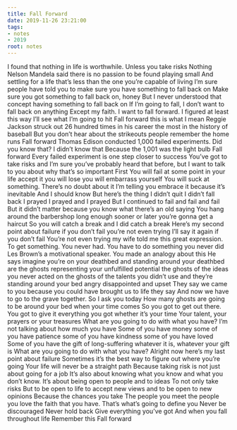 ```yaml
---
title: Fall Forward
date: 2019-11-26 23:21:00
tags:
- notes
- 2019
root: notes
---
```

I found that nothing in life is worthwhile. Unless you take risks
Nothing
Nelson Mandela said there is no passion to be found playing small
And settling for a life that’s less than the one you’re capable of living
I’m sure people have told you to make sure you have something to fall back on
Make sure you got something to fall back on, honey
But I never understood that concept having something to fall back on<!-- more -->
If I’m going to fall, I don’t want to fall back on anything
Except my faith. I want to fall forward. I figured at least this way I’ll see what I’m going to hit
Fall forward this is what I mean
Reggie Jackson struck out 26 hundred times in his career the most in the history of baseball
But you don’t hear about the strikeouts people remember the home runs
Fall forward
Thomas Edison conducted 1,000 failed experiments. Did you know that? I didn’t know that
Because the 1,001 was the light bulb
Fall forward
Every failed experiment is one step closer to success
You’ve got to take risks and I’m sure you’ve probably heard that before, but I want to talk to you about why that’s
so important
First
You will fail at some point in your life accept it you will lose you will embarrass yourself
You will suck at something. There’s no doubt about it
I’m telling you embrace it because it’s inevitable
And I should know
But here’s the thing
I didn’t quit
I didn’t fall back
I prayed
I prayed and I prayed
But I continued to fail and fail and fail
But it didn’t matter because you know what there’s an old saying
You hang around the barbershop long enough sooner or later you’re gonna get a haircut
So you will catch a break and I did catch a break
Here’s my second point about failure if you don’t fail you’re not even trying
I’ll say it again
if you don’t fail
You’re not even trying my wife told me this great expression. To get something. You never had. You have to do something you never did
Les Brown’s a motivational speaker. You made an analogy about this
He says imagine you’re on your deathbed and standing around your deathbed are the ghosts representing your unfulfilled
potential the ghosts of the ideas you never acted on the ghosts of the talents you didn’t use and they’re standing around your bed
angry
disappointed and upset
They say we came to you because you could have brought us to life they say
And now we have to go to the grave together. So I ask you today
How many ghosts are going to be around your bed when your time comes
So you got to get out there. You got to give it everything you got whether it’s your time
Your talent, your prayers
or your treasures
What are you going to do with what you have? I’m not talking about how much you have
Some of you have money some of you have patience some of you have kindness some of you have loved
Some of you have the gift of long-suffering whatever it is, whatever your gift is
What are you going to do with what you have?
Alright now here’s my last point about failure
Sometimes it’s the best way to figure out where you’re going
Your life will never be a straight path
Because taking risk is not just about going for a job
It’s also about knowing what you know and what you don’t know. It’s about being open to people
and to ideas
To not only take risks
But to be open to life to accept new views and to be open to new opinions
Because the chances you take
The people you meet the people you love the faith that you have. That’s what’s going to define you
Never be discouraged
Never hold back
Give everything you’ve got
And when you fall throughout life
Remember this
Fall forward